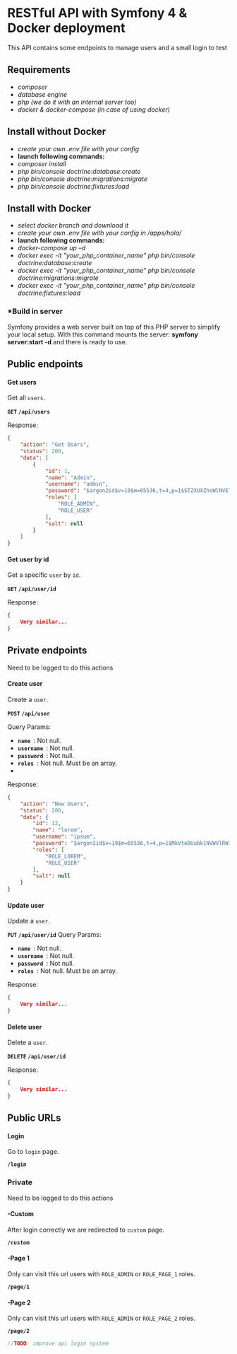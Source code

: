 # RESTful API with Symfony 4 & Docker deployment
This API contains some endpoints to manage users and a small login to test 

## Requirements
- *composer*
- *database engine*
- *php (we  do it with an internal server too)*
- *docker & docker-compose (in case of using docker)*
## Install without Docker

- *create your own .env file with your config*
-  **launch following commands:**
- *composer install*
- *php bin/console doctrine:database:create*
- *php bin/console doctrine:migrations:migrate*
- *php bin/console doctrine:fixtures:load*

## Install with Docker
- *select docker branch and download it*
- *create your own .env file with your config in /apps/hola/*
-  **launch following commands:**
- *docker-compose up –d*
- *docker exec -it "your_php_container_name" php bin/console doctrine:database:create*
- *docker exec -it "your_php_container_name" php bin/console doctrine:migrations:migrate*
- *docker exec -it "your_php_container_name" php bin/console doctrine:fixtures:load*

### *Build in server
Symfony provides a web server built on top of this PHP server to simplify your local setup.
With this command mounts the server: **symfony server:start -d** and there is ready to use. 

## Public endpoints
#### Get users

Get all `users`. 

**`GET` `/api/users`**

Response:

```json
{
    "action": "Get Users",
    "status": 200,
    "data": [
        {
            "id": 1,
            "name": "Admin",
            "username": "admin",
            "password": "$argon2id$v=19$m=65536,t=4,p=1$STZXUXZhcWlNVElNdEYveQ$g1/hd5A7fzNBj/KtbM9jDiCzXSmrAmrRtl6OpjFJIuI",
            "roles": [
                "ROLE_ADMIN",
                "ROLE_USER"
            ],
            "salt": null
        }
    ]
}
```

#### Get user by id

Get a specific `user` by `id`.

**`GET` `/api/user/id`**

Response:

```json
{
    Very similar... 
}
```

## Private endpoints
Need to be logged to do this actions
#### Create user
Create a `user`. 

**`POST` `/api/user`**

Query Params:

- **`name `**: Not null.
- **`username `**: Not null.
- **`password `**: Not null.
- **`roles `**: Not null. Must be an array.
- 
Response:
```json
{
    "action": "New Users",
    "status": 200,
    "data": {
        "id": 12,
        "name": "lorem",
        "username": "ipsum",
        "password": "$argon2id$v=19$m=65536,t=4,p=1$MkVteDUubk1NVWVlRW1BOA$mUvwngAJZO++dpoAkOj3hSqsFBQNcDSDLRgfA2UMAf4",
        "roles": [
            "ROLE_LOREM",
            "ROLE_USER"
        ],
        "salt": null
    }
}
```

#### Update user

Update a `user`. 

**`PUT` `/api/user/id`**
Query Params:

- **`name `**: Not null.
- **`username `**: Not null.
- **`password `**: Not null.
- **`roles `**: Not null. Must be an array.

Response:
```json
{
    Very similar... 
}
```

#### Delete user

Delete a `user`. 

**`DELETE` `/api/user/id`**

Response:
```json
{
    Very similar... 
}
```

## Public URLs
#### Login

Go to `login` page. 

**`/login`**

### Private
Need to be logged to do this actions
#### -Custom

After login correctly we are redirected to `custom` page. 

**`/custom`**
#### -Page 1

Only can visit this url users with `ROLE_ADMIN` or `ROLE_PAGE_1` roles. 

**`/page/1`**
#### -Page 2

Only can visit this url users with `ROLE_ADMIN` or `ROLE_PAGE_2` roles. 

**`/page/2`**

```js
//TODO: improve api login system
```